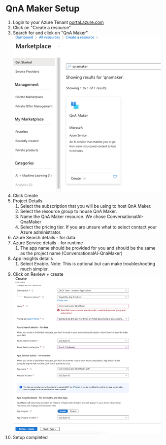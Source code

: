 # QnA Maker Setup
1. Login to your Azure Tenant [portal.azure.com](https://portal.azure.com)
2. Click on "Create a resource"
3. Search for and click on "QnA Maker"
![search qna](images/qnamaker/search.png)
4. Click Create
5. Project Details
    1. Select the subscription that you will be using to host QnA Maker.
    1. Select the resource group to house QnA Maker.
    1. Name the QnA Maker resource. We chose ConversationalAI-QnaMaker
    1. Select the pricing tier. If you are unsure what to select contact your Azure administrator.
6. Azure Search details - for data    
7. Azure Service details - for runtime
    1. The app name should be provided for you and should be the same as the project name (ConversationalAI-QnaMaker)
8. App insights details
    1. Select Enable. Note: This is optional but can make troubleshooting much simpler.
9. Click on Review + create
    ![create](images/qnamaker/create.png)
10. Setup completed